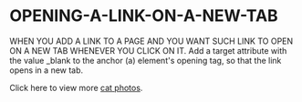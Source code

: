 # OPENING-A-LINK-ON-A-NEW-TAB
WHEN YOU ADD A LINK TO A PAGE AND YOU WANT SUCH LINK TO OPEN ON A NEW TAB WHENEVER YOU CLICK ON IT.
Add a target attribute with the value _blank to the anchor (a) element's opening tag, so that the link opens in a new tab.

  <p>Click here to view more <a href="https://freecatphotoapp.com">cat photos</a>.</p>
